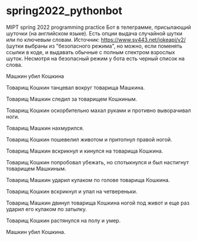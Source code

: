 # spring2022_pythonbot
 MIPT spring 2022 programming practice 
Бот в телеграмме, присылающий шуточки (на английском языке). Есть опции выдача случайной шутки или по ключевым словам.
Источник: https://www.sv443.net/jokeapi/v2/ (шутки выбраны из "безопасного режима",
но можно, если поменять ссылки в коде, и выдавать обычные с полным спектром взрослых шуток.
Несмотря на безопасный режим у бота есть черный список на слова. 


Машкин убил Кошкина

Товарищ Кошкин танцевал вокруг товарища Машкина.

Товарищ Машкин следил за товарищем Кошкиным.

Товарищ Кошкин оскорбительно махал руками и противно выворачивал ноги.

Товарищ Машкин нахмурился.

Товарищ Кошкин пошевелил животом и притопнул правой ногой.

Товарищ Машкин вскрикнул и кинулся на товарища Кошкина.

Товарищ Кошкин попробовал убежать, но спотыкнулся и был настигнут товарищем Машкиным.

Товарищ Машкин ударил кулаком по голове товарища Кошкина.

Товарищ Кошкин вскрикнул и упал на четвереньки.

Товарищ Машкин двинул товарища Кошкина ногой под живот и еще раз ударил его кулаком по затылку.

Товарищ Кошкин растянулся на полу и умер.

Машкин убил Кошкина.

